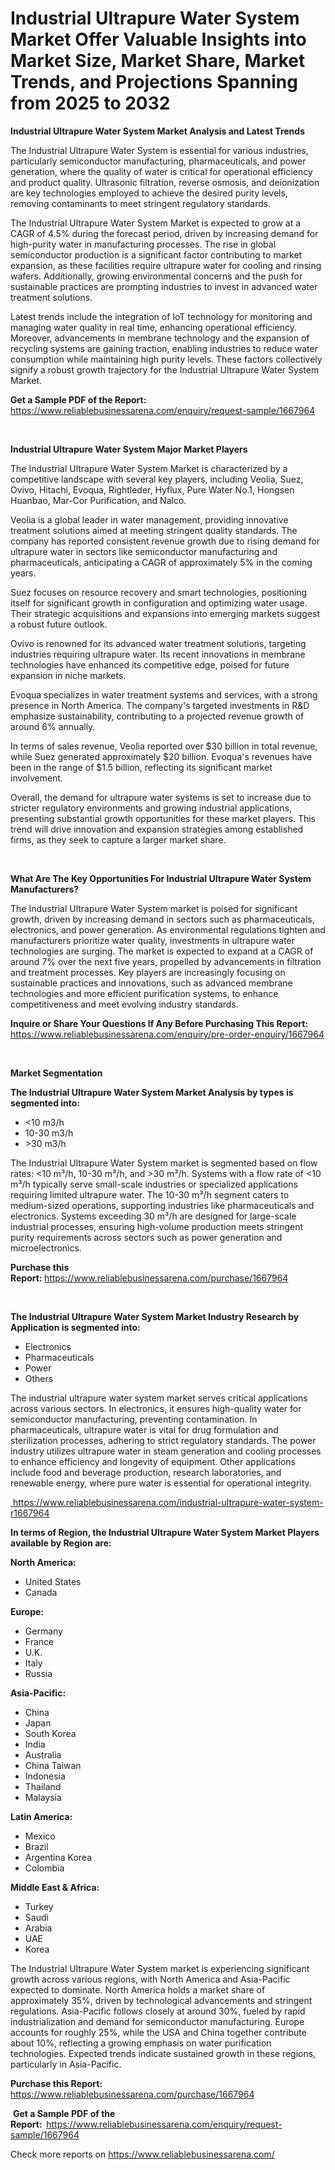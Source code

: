 <p><h1>Industrial Ultrapure Water System Market Offer Valuable Insights into Market Size, Market Share, Market Trends, and Projections Spanning from 2025 to 2032</h1></p><p><strong>Industrial Ultrapure Water System Market Analysis and Latest Trends</strong></p>
<p><p>The Industrial Ultrapure Water System is essential for various industries, particularly semiconductor manufacturing, pharmaceuticals, and power generation, where the quality of water is critical for operational efficiency and product quality. Ultrasonic filtration, reverse osmosis, and deionization are key technologies employed to achieve the desired purity levels, removing contaminants to meet stringent regulatory standards.</p><p>The Industrial Ultrapure Water System Market is expected to grow at a CAGR of 4.5% during the forecast period, driven by increasing demand for high-purity water in manufacturing processes. The rise in global semiconductor production is a significant factor contributing to market expansion, as these facilities require ultrapure water for cooling and rinsing wafers. Additionally, growing environmental concerns and the push for sustainable practices are prompting industries to invest in advanced water treatment solutions.</p><p>Latest trends include the integration of IoT technology for monitoring and managing water quality in real time, enhancing operational efficiency. Moreover, advancements in membrane technology and the expansion of recycling systems are gaining traction, enabling industries to reduce water consumption while maintaining high purity levels. These factors collectively signify a robust growth trajectory for the Industrial Ultrapure Water System Market.</p></p>
<p><strong>Get a Sample PDF of the Report:&nbsp;</strong> <a href="https://www.reliablebusinessarena.com/enquiry/request-sample/1667964?utm_campaign=3272&utm_medium=2&utm_source=Github&utm_content=ia&utm_term=08032025&utm_id=industrial-ultrapure-water-system">https://www.reliablebusinessarena.com/enquiry/request-sample/1667964</a></p>
<p>&nbsp;</p>
<p><strong>Industrial Ultrapure Water System Major Market Players</strong></p>
<p><p>The Industrial Ultrapure Water System Market is characterized by a competitive landscape with several key players, including Veolia, Suez, Ovivo, Hitachi, Evoqua, Rightleder, Hyflux, Pure Water No.1, Hongsen Huanbao, Mar-Cor Purification, and Nalco. </p><p>Veolia is a global leader in water management, providing innovative treatment solutions aimed at meeting stringent quality standards. The company has reported consistent revenue growth due to rising demand for ultrapure water in sectors like semiconductor manufacturing and pharmaceuticals, anticipating a CAGR of approximately 5% in the coming years. </p><p>Suez focuses on resource recovery and smart technologies, positioning itself for significant growth in configuration and optimizing water usage. Their strategic acquisitions and expansions into emerging markets suggest a robust future outlook.</p><p>Ovivo is renowned for its advanced water treatment solutions, targeting industries requiring ultrapure water. Its recent innovations in membrane technologies have enhanced its competitive edge, poised for future expansion in niche markets.</p><p>Evoqua specializes in water treatment systems and services, with a strong presence in North America. The company's targeted investments in R&D emphasize sustainability, contributing to a projected revenue growth of around 6% annually. </p><p>In terms of sales revenue, Veolia reported over $30 billion in total revenue, while Suez generated approximately $20 billion. Evoqua's revenues have been in the range of $1.5 billion, reflecting its significant market involvement. </p><p>Overall, the demand for ultrapure water systems is set to increase due to stricter regulatory environments and growing industrial applications, presenting substantial growth opportunities for these market players. This trend will drive innovation and expansion strategies among established firms, as they seek to capture a larger market share.</p></p>
<p>&nbsp;</p>
<p><strong>What Are The Key Opportunities For Industrial Ultrapure Water System Manufacturers?</strong></p>
<p><p>The Industrial Ultrapure Water System market is poised for significant growth, driven by increasing demand in sectors such as pharmaceuticals, electronics, and power generation. As environmental regulations tighten and manufacturers prioritize water quality, investments in ultrapure water technologies are surging. The market is expected to expand at a CAGR of around 7% over the next five years, propelled by advancements in filtration and treatment processes. Key players are increasingly focusing on sustainable practices and innovations, such as advanced membrane technologies and more efficient purification systems, to enhance competitiveness and meet evolving industry standards.</p></p>
<p><strong>Inquire or Share Your Questions If Any Before Purchasing This Report:</strong> <a href="https://www.reliablebusinessarena.com/enquiry/pre-order-enquiry/1667964?utm_campaign=3272&utm_medium=2&utm_source=Github&utm_content=ia&utm_term=08032025&utm_id=industrial-ultrapure-water-system">https://www.reliablebusinessarena.com/enquiry/pre-order-enquiry/1667964</a></p>
<p>&nbsp;</p>
<p><strong>Market Segmentation</strong></p>
<p><strong>The Industrial Ultrapure Water System Market Analysis by types is segmented into:</strong></p>
<p><ul><li><10 m3/h</li><li>10-30 m3/h</li><li>>30 m3/h</li></ul></p>
<p><p>The Industrial Ultrapure Water System market is segmented based on flow rates: <10 m³/h, 10-30 m³/h, and >30 m³/h. Systems with a flow rate of <10 m³/h typically serve small-scale industries or specialized applications requiring limited ultrapure water. The 10-30 m³/h segment caters to medium-sized operations, supporting industries like pharmaceuticals and electronics. Systems exceeding 30 m³/h are designed for large-scale industrial processes, ensuring high-volume production meets stringent purity requirements across sectors such as power generation and microelectronics.</p></p>
<p><strong>Purchase this Report:&nbsp;</strong><a href="https://www.reliablebusinessarena.com/purchase/1667964?utm_campaign=3272&utm_medium=2&utm_source=Github&utm_content=ia&utm_term=08032025&utm_id=industrial-ultrapure-water-system">https://www.reliablebusinessarena.com/purchase/1667964</a></p>
<p>&nbsp;</p>
<p><strong>The Industrial Ultrapure Water System Market Industry Research by Application is segmented into:</strong></p>
<p><ul><li>Electronics</li><li>Pharmaceuticals</li><li>Power</li><li>Others</li></ul></p>
<p><p>The industrial ultrapure water system market serves critical applications across various sectors. In electronics, it ensures high-quality water for semiconductor manufacturing, preventing contamination. In pharmaceuticals, ultrapure water is vital for drug formulation and sterilization processes, adhering to strict regulatory standards. The power industry utilizes ultrapure water in steam generation and cooling processes to enhance efficiency and longevity of equipment. Other applications include food and beverage production, research laboratories, and renewable energy, where pure water is essential for operational integrity.</p></p>
<p><a href="https://www.reliablebusinessarena.com/industrial-ultrapure-water-system-r1667964?utm_campaign=3272&utm_medium=2&utm_source=Github&utm_content=ia&utm_term=08032025&utm_id=industrial-ultrapure-water-system">&nbsp;https://www.reliablebusinessarena.com/industrial-ultrapure-water-system-r1667964</a></p>
<p><strong>In terms of Region, the Industrial Ultrapure Water System Market Players available by Region are:</strong></p>
<p>
    <p> <strong> North America: </strong>
        <ul>
            <li>United States</li>
            <li>Canada</li>
        </ul>
        </p> 
    <p> <strong> Europe: </strong>
        <ul>
            <li>Germany</li>
            <li>France</li>
            <li>U.K.</li>
            <li>Italy</li>
            <li>Russia</li>
        </ul>
        </p> 
    <p> <strong> Asia-Pacific: </strong>
        <ul>
            <li>China</li>
            <li>Japan</li>
            <li>South Korea</li>
            <li>India</li>
            <li>Australia</li>
            <li>China Taiwan</li>
            <li>Indonesia</li>
            <li>Thailand</li>
            <li>Malaysia</li>
        </ul>
        </p> 
    <p> <strong> Latin America: </strong>
        <ul>
            <li>Mexico</li>
            <li>Brazil</li>
            <li>Argentina Korea</li>
            <li>Colombia</li>
        </ul>
        </p> 
    <p> <strong> Middle East & Africa: </strong>
        <ul>
            <li>Turkey</li>
            <li>Saudi</li>
            <li>Arabia</li>
            <li>UAE</li>
            <li>Korea</li>
        </ul>
    </p>
    </p>
<p><p>The Industrial Ultrapure Water System market is experiencing significant growth across various regions, with North America and Asia-Pacific expected to dominate. North America holds a market share of approximately 35%, driven by technological advancements and stringent regulations. Asia-Pacific follows closely at around 30%, fueled by rapid industrialization and demand for semiconductor manufacturing. Europe accounts for roughly 25%, while the USA and China together contribute about 10%, reflecting a growing emphasis on water purification technologies. Expected trends indicate sustained growth in these regions, particularly in Asia-Pacific.</p></p>
<p><strong>Purchase this Report: </strong><a href="https://www.reliablebusinessarena.com/purchase/1667964?utm_campaign=3272&utm_medium=2&utm_source=Github&utm_content=ia&utm_term=08032025&utm_id=industrial-ultrapure-water-system">https://www.reliablebusinessarena.com/purchase/1667964</a></p>
<p>&nbsp;<strong>Get a Sample PDF of the Report:&nbsp;&nbsp;</strong><a href="https://www.reliablebusinessarena.com/enquiry/request-sample/1667964?utm_campaign=3272&utm_medium=2&utm_source=Github&utm_content=ia&utm_term=08032025&utm_id=industrial-ultrapure-water-system">https://www.reliablebusinessarena.com/enquiry/request-sample/1667964</a></p>
<p><strong></strong></p>
<p>Check more reports on <a href="https://www.reliablebusinessarena.com/?utm_campaign=3272&utm_medium=2&utm_source=Github&utm_content=ia&utm_term=08032025&utm_id=industrial-ultrapure-water-system">https://www.reliablebusinessarena.com/</a></p>